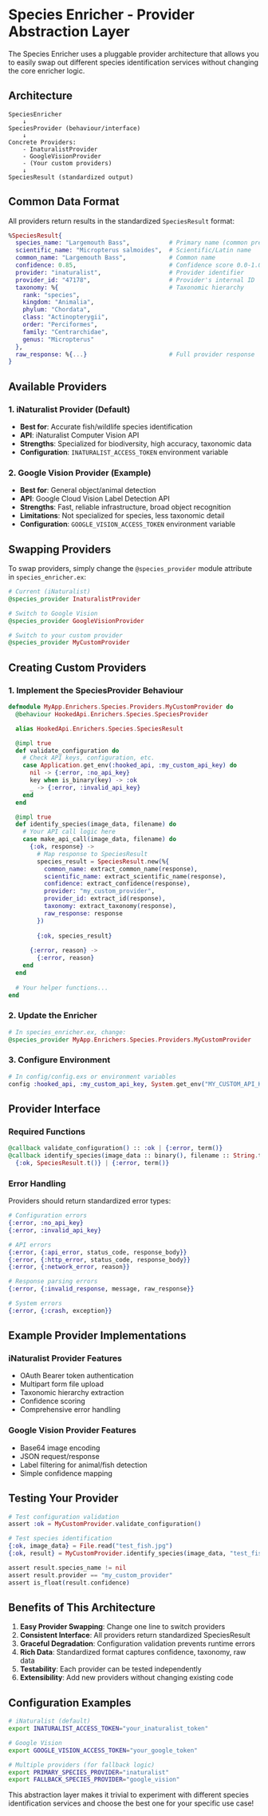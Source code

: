 # Species Enricher - Provider Abstraction Layer

The Species Enricher uses a pluggable provider architecture that allows you to easily swap out different species identification services without changing the core enricher logic.

## Architecture

```
SpeciesEnricher
    ↓
SpeciesProvider (behaviour/interface)
    ↓
Concrete Providers:
    - InaturalistProvider 
    - GoogleVisionProvider
    - (Your custom providers)
    ↓
SpeciesResult (standardized output)
```

## Common Data Format

All providers return results in the standardized `SpeciesResult` format:

```elixir
%SpeciesResult{
  species_name: "Largemouth Bass",           # Primary name (common preferred)
  scientific_name: "Micropterus salmoides",  # Scientific/Latin name
  common_name: "Largemouth Bass",            # Common name
  confidence: 0.85,                          # Confidence score 0.0-1.0
  provider: "inaturalist",                   # Provider identifier
  provider_id: "47178",                      # Provider's internal ID
  taxonomy: %{                               # Taxonomic hierarchy
    rank: "species",
    kingdom: "Animalia", 
    phylum: "Chordata",
    class: "Actinopterygii",
    order: "Perciformes",
    family: "Centrarchidae",
    genus: "Micropterus"
  },
  raw_response: %{...}                       # Full provider response
}
```

## Available Providers

### 1. iNaturalist Provider (Default)
- **Best for**: Accurate fish/wildlife species identification
- **API**: iNaturalist Computer Vision API
- **Strengths**: Specialized for biodiversity, high accuracy, taxonomic data
- **Configuration**: `INATURALIST_ACCESS_TOKEN` environment variable

### 2. Google Vision Provider (Example)
- **Best for**: General object/animal detection
- **API**: Google Cloud Vision Label Detection API
- **Strengths**: Fast, reliable infrastructure, broad object recognition
- **Limitations**: Not specialized for species, less taxonomic detail
- **Configuration**: `GOOGLE_VISION_ACCESS_TOKEN` environment variable

## Swapping Providers

To swap providers, simply change the `@species_provider` module attribute in `species_enricher.ex`:

```elixir
# Current (iNaturalist)
@species_provider InaturalistProvider

# Switch to Google Vision
@species_provider GoogleVisionProvider

# Switch to your custom provider
@species_provider MyCustomProvider
```

## Creating Custom Providers

### 1. Implement the SpeciesProvider Behaviour

```elixir
defmodule MyApp.Enrichers.Species.Providers.MyCustomProvider do
  @behaviour HookedApi.Enrichers.Species.SpeciesProvider

  alias HookedApi.Enrichers.Species.SpeciesResult

  @impl true
  def validate_configuration do
    # Check API keys, configuration, etc.
    case Application.get_env(:hooked_api, :my_custom_api_key) do
      nil -> {:error, :no_api_key}
      key when is_binary(key) -> :ok
      _ -> {:error, :invalid_api_key}
    end
  end

  @impl true
  def identify_species(image_data, filename) do
    # Your API call logic here
    case make_api_call(image_data, filename) do
      {:ok, response} ->
        # Map response to SpeciesResult
        species_result = SpeciesResult.new(%{
          common_name: extract_common_name(response),
          scientific_name: extract_scientific_name(response),
          confidence: extract_confidence(response),
          provider: "my_custom_provider",
          provider_id: extract_id(response),
          taxonomy: extract_taxonomy(response),
          raw_response: response
        })
        
        {:ok, species_result}
        
      {:error, reason} ->
        {:error, reason}
    end
  end
  
  # Your helper functions...
end
```

### 2. Update the Enricher

```elixir
# In species_enricher.ex, change:
@species_provider MyApp.Enrichers.Species.Providers.MyCustomProvider
```

### 3. Configure Environment

```elixir
# In config/config.exs or environment variables
config :hooked_api, :my_custom_api_key, System.get_env("MY_CUSTOM_API_KEY")
```

## Provider Interface

### Required Functions

```elixir
@callback validate_configuration() :: :ok | {:error, term()}
@callback identify_species(image_data :: binary(), filename :: String.t()) :: 
  {:ok, SpeciesResult.t()} | {:error, term()}
```

### Error Handling

Providers should return standardized error types:

```elixir
# Configuration errors
{:error, :no_api_key}
{:error, :invalid_api_key}

# API errors  
{:error, {:api_error, status_code, response_body}}
{:error, {:http_error, status_code, response_body}}
{:error, {:network_error, reason}}

# Response parsing errors
{:error, {:invalid_response, message, raw_response}}

# System errors
{:error, {:crash, exception}}
```

## Example Provider Implementations

### iNaturalist Provider Features
- OAuth Bearer token authentication
- Multipart form file upload
- Taxonomic hierarchy extraction
- Confidence scoring
- Comprehensive error handling

### Google Vision Provider Features  
- Base64 image encoding
- JSON request/response
- Label filtering for animal/fish detection
- Simple confidence mapping

## Testing Your Provider

```elixir
# Test configuration validation
assert :ok = MyCustomProvider.validate_configuration()

# Test species identification
{:ok, image_data} = File.read("test_fish.jpg")
{:ok, result} = MyCustomProvider.identify_species(image_data, "test_fish.jpg")

assert result.species_name != nil
assert result.provider == "my_custom_provider"
assert is_float(result.confidence)
```

## Benefits of This Architecture

1. **Easy Provider Swapping**: Change one line to switch providers
2. **Consistent Interface**: All providers return standardized SpeciesResult
3. **Graceful Degradation**: Configuration validation prevents runtime errors
4. **Rich Data**: Standardized format captures confidence, taxonomy, raw data
5. **Testability**: Each provider can be tested independently
6. **Extensibility**: Add new providers without changing existing code

## Configuration Examples

```bash
# iNaturalist (default)
export INATURALIST_ACCESS_TOKEN="your_inaturalist_token"

# Google Vision
export GOOGLE_VISION_ACCESS_TOKEN="your_google_token"

# Multiple providers (for fallback logic)
export PRIMARY_SPECIES_PROVIDER="inaturalist"  
export FALLBACK_SPECIES_PROVIDER="google_vision"
```

This abstraction layer makes it trivial to experiment with different species identification services and choose the best one for your specific use case!